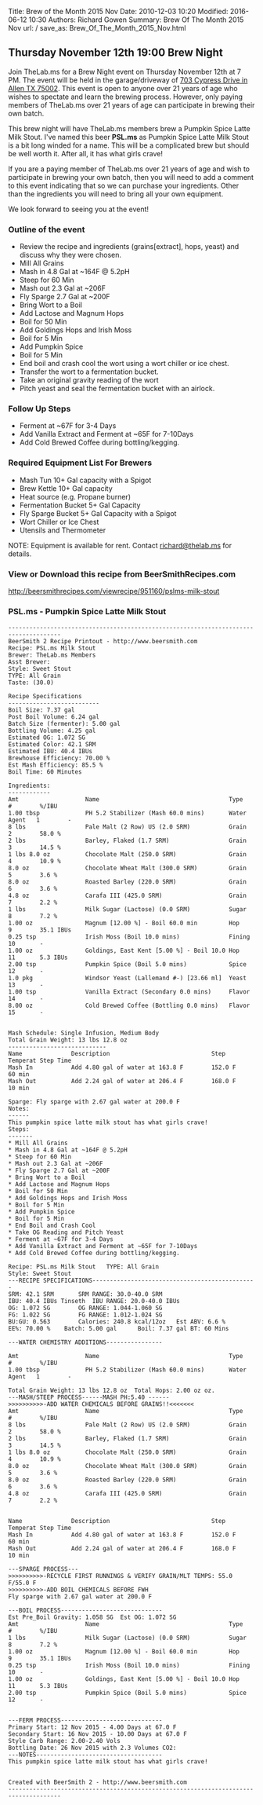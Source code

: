 Title: Brew of the Month 2015 Nov
Date: 2010-12-03 10:20
Modified: 2016-06-12 10:30
Authors: Richard Gowen
Summary: Brew Of The Month 2015 Nov
url: /
save_as: Brew_Of_The_Month_2015_Nov.html

Thursday November 12th 19:00 Brew Night
---------------------------------------

Join TheLab.ms for a Brew Night event on Thursday November 12th at 7 PM.
The event will be held in the garage/driveway of [703 Cypress Drive in
Allen TX 75002](https://goo.gl/maps/l7MTr). This event is open to anyone
over 21 years of age who wishes to spectate and learn the brewing
process. However, only paying members of TheLab.ms over 21 years of age
can participate in brewing their own batch.

This brew night will have TheLab.ms members brew a Pumpkin Spice Latte
Milk Stout. I've named this beer **PSL.ms** as Pumpkin Spice Latte Milk
Stout is a bit long winded for a name. This will be a complicated brew
but should be well worth it. After all, it has what girls crave!

If you are a paying member of TheLab.ms over 21 years of age and wish to
participate in brewing your own batch, then you will need to add a
comment to this event indicating that so we can purchase your
ingredients. Other than the ingredients you will need to bring all your
own equipment.

We look forward to seeing you at the event!

### Outline of the event

-   Review the recipe and ingredients (grains[extract], hops, yeast) and
    discuss why they were chosen.
-   Mill All Grains
-   Mash in 4.8 Gal at \~164F @ 5.2pH
-   Steep for 60 Min
-   Mash out 2.3 Gal at \~206F
-   Fly Sparge 2.7 Gal at \~200F
-   Bring Wort to a Boil
-   Add Lactose and Magnum Hops
-   Boil for 50 Min
-   Add Goldings Hops and Irish Moss
-   Boil for 5 Min
-   Add Pumpkin Spice
-   Boil for 5 Min
-   End boil and crash cool the wort using a wort chiller or ice chest.
-   Transfer the wort to a fermentation bucket.
-   Take an original gravity reading of the wort
-   Pitch yeast and seal the fermentation bucket with an airlock.

### Follow Up Steps

-   Ferment at \~67F for 3-4 Days
-   Add Vanilla Extract and Ferment at \~65F for 7-10Days
-   Add Cold Brewed Coffee during bottling/kegging.

### Required Equipment List For Brewers

-   Mash Tun 10+ Gal capacity with a Spigot
-   Brew Kettle 10+ Gal capacity
-   Heat source (e.g. Propane burner)
-   Fermentation Bucket 5+ Gal Capacity
-   Fly Sparge Bucket 5+ Gal Capacity with a Spigot
-   Wort Chiller or Ice Chest
-   Utensils and Thermometer

NOTE: Equipment is available for rent. Contact
[richard@thelab.ms](mailto://richard@thelab.ms) for details.

### View or Download this recipe from BeerSmithRecipes.com

[<http://beersmithrecipes.com/viewrecipe/951160/pslms-milk-stout>](http://beersmithrecipes.com/viewrecipe/951160/pslms-milk-stout)

### PSL.ms - Pumpkin Spice Latte Milk Stout

    -------------------------------------------------------------------------------------
    BeerSmith 2 Recipe Printout - http://www.beersmith.com
    Recipe: PSL.ms Milk Stout
    Brewer: TheLab.ms Members
    Asst Brewer: 
    Style: Sweet Stout
    TYPE: All Grain
    Taste: (30.0) 

    Recipe Specifications
    --------------------------
    Boil Size: 7.37 gal
    Post Boil Volume: 6.24 gal
    Batch Size (fermenter): 5.00 gal   
    Bottling Volume: 4.25 gal
    Estimated OG: 1.072 SG
    Estimated Color: 42.1 SRM
    Estimated IBU: 40.4 IBUs
    Brewhouse Efficiency: 70.00 %
    Est Mash Efficiency: 85.5 %
    Boil Time: 60 Minutes

    Ingredients:
    ------------
    Amt                   Name                                     Type          #        %/IBU         
    1.00 tbsp             PH 5.2 Stabilizer (Mash 60.0 mins)       Water Agent   1        -             
    8 lbs                 Pale Malt (2 Row) US (2.0 SRM)           Grain         2        58.0 %        
    2 lbs                 Barley, Flaked (1.7 SRM)                 Grain         3        14.5 %        
    1 lbs 8.0 oz          Chocolate Malt (250.0 SRM)               Grain         4        10.9 %        
    8.0 oz                Chocolate Wheat Malt (300.0 SRM)         Grain         5        3.6 %         
    8.0 oz                Roasted Barley (220.0 SRM)               Grain         6        3.6 %         
    4.8 oz                Carafa III (425.0 SRM)                   Grain         7        2.2 %         
    1 lbs                 Milk Sugar (Lactose) (0.0 SRM)           Sugar         8        7.2 %         
    1.00 oz               Magnum [12.00 %] - Boil 60.0 min         Hop           9        35.1 IBUs     
    0.25 tsp              Irish Moss (Boil 10.0 mins)              Fining        10       -             
    1.00 oz               Goldings, East Kent [5.00 %] - Boil 10.0 Hop           11       5.3 IBUs      
    2.00 tsp              Pumpkin Spice (Boil 5.0 mins)            Spice         12       -             
    1.0 pkg               Windsor Yeast (Lallemand #-) [23.66 ml]  Yeast         13       -             
    1.00 tsp              Vanilla Extract (Secondary 0.0 mins)     Flavor        14       -             
    8.00 oz               Cold Brewed Coffee (Bottling 0.0 mins)   Flavor        15       -             


    Mash Schedule: Single Infusion, Medium Body
    Total Grain Weight: 13 lbs 12.8 oz
    ----------------------------
    Name              Description                             Step Temperat Step Time     
    Mash In           Add 4.80 gal of water at 163.8 F        152.0 F       60 min        
    Mash Out          Add 2.24 gal of water at 206.4 F        168.0 F       10 min        

    Sparge: Fly sparge with 2.67 gal water at 200.0 F
    Notes:
    ------
    This pumpkin spice latte milk stout has what girls crave!  
    Steps:
    -------
    * Mill All Grains
    * Mash in 4.8 Gal at ~164F @ 5.2pH
    * Steep for 60 Min
    * Mash out 2.3 Gal at ~206F
    * Fly Sparge 2.7 Gal at ~200F
    * Bring Wort to a Boil
    * Add Lactose and Magnum Hops
    * Boil for 50 Min
    * Add Goldings Hops and Irish Moss
    * Boil for 5 Min
    * Add Pumpkin Spice
    * Boil for 5 Min
    * End Boil and Crash Cool
    * Take OG Reading and Pitch Yeast
    * Ferment at ~67F for 3-4 Days
    * Add Vanilla Extract and Ferment at ~65F for 7-10Days
    * Add Cold Brewed Coffee during bottling/kegging.

    Recipe: PSL.ms Milk Stout   TYPE: All Grain
    Style: Sweet Stout
    ---RECIPE SPECIFICATIONS-----------------------------------------------
    SRM: 42.1 SRM       SRM RANGE: 30.0-40.0 SRM
    IBU: 40.4 IBUs Tinseth  IBU RANGE: 20.0-40.0 IBUs
    OG: 1.072 SG        OG RANGE: 1.044-1.060 SG
    FG: 1.022 SG        FG RANGE: 1.012-1.024 SG
    BU:GU: 0.563        Calories: 240.8 kcal/12oz   Est ABV: 6.6 %      
    EE%: 70.00 %    Batch: 5.00 gal      Boil: 7.37 gal BT: 60 Mins

    ---WATER CHEMISTRY ADDITIONS----------------

    Amt                   Name                                     Type          #        %/IBU         
    1.00 tbsp             PH 5.2 Stabilizer (Mash 60.0 mins)       Water Agent   1        -             

    Total Grain Weight: 13 lbs 12.8 oz  Total Hops: 2.00 oz oz.
    ---MASH/STEEP PROCESS------MASH PH:5.40 ------
    >>>>>>>>>>-ADD WATER CHEMICALS BEFORE GRAINS!!<<<<<<<
    Amt                   Name                                     Type          #        %/IBU         
    8 lbs                 Pale Malt (2 Row) US (2.0 SRM)           Grain         2        58.0 %        
    2 lbs                 Barley, Flaked (1.7 SRM)                 Grain         3        14.5 %        
    1 lbs 8.0 oz          Chocolate Malt (250.0 SRM)               Grain         4        10.9 %        
    8.0 oz                Chocolate Wheat Malt (300.0 SRM)         Grain         5        3.6 %         
    8.0 oz                Roasted Barley (220.0 SRM)               Grain         6        3.6 %         
    4.8 oz                Carafa III (425.0 SRM)                   Grain         7        2.2 %         


    Name              Description                             Step Temperat Step Time     
    Mash In           Add 4.80 gal of water at 163.8 F        152.0 F       60 min        
    Mash Out          Add 2.24 gal of water at 206.4 F        168.0 F       10 min        

    ---SPARGE PROCESS---
    >>>>>>>>>>-RECYCLE FIRST RUNNINGS & VERIFY GRAIN/MLT TEMPS: 55.0 F/55.0 F
    >>>>>>>>>>-ADD BOIL CHEMICALS BEFORE FWH
    Fly sparge with 2.67 gal water at 200.0 F

    ---BOIL PROCESS-----------------------------
    Est Pre_Boil Gravity: 1.058 SG  Est OG: 1.072 SG
    Amt                   Name                                     Type          #        %/IBU         
    1 lbs                 Milk Sugar (Lactose) (0.0 SRM)           Sugar         8        7.2 %         
    1.00 oz               Magnum [12.00 %] - Boil 60.0 min         Hop           9        35.1 IBUs     
    0.25 tsp              Irish Moss (Boil 10.0 mins)              Fining        10       -             
    1.00 oz               Goldings, East Kent [5.00 %] - Boil 10.0 Hop           11       5.3 IBUs      
    2.00 tsp              Pumpkin Spice (Boil 5.0 mins)            Spice         12       -             


    ---FERM PROCESS-----------------------------
    Primary Start: 12 Nov 2015 - 4.00 Days at 67.0 F
    Secondary Start: 16 Nov 2015 - 10.00 Days at 67.0 F
    Style Carb Range: 2.00-2.40 Vols
    Bottling Date: 26 Nov 2015 with 2.3 Volumes CO2: 
    ---NOTES------------------------------------
    This pumpkin spice latte milk stout has what girls crave!  


    Created with BeerSmith 2 - http://www.beersmith.com
    -------------------------------------------------------------------------------------

